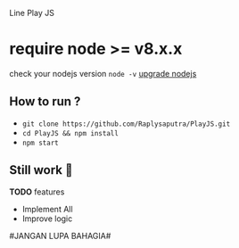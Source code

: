 Line Play JS

# require node >= v8.x.x
check your nodejs version
`node -v`
[upgrade nodejs](https://google.com/)


How to run ?
------
- `git clone https://github.com/Raplysaputra/PlayJS.git`
- `cd PlayJS && npm install`
- `npm start`


Still work :construction_worker:
----
**TODO** features
- Implement All 
- Improve logic

#JANGAN LUPA BAHAGIA#
